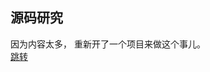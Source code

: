 ## 源码研究

因为内容太多， 重新开了一个项目来做这个事儿。                     
[跳转](https://github.com/Source-Research/main)
